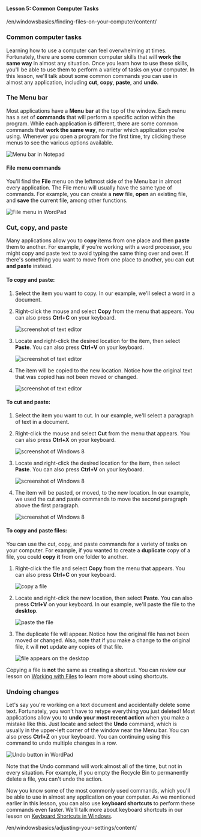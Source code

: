 #### Lesson 5: Common Computer Tasks

/en/windowsbasics/finding-files-on-your-computer/content/

### Common computer tasks

Learning how to use a computer can feel overwhelming at times. Fortunately, there are some common computer skills that will **work the same way** in almost any situation. Once you learn how to use these skills, you'll be able to use them to perform a variety of tasks on your computer. In this lesson, we'll talk about some common commands you can use in almost any application, including **cut**, **copy**, **paste**, and **undo**.

### The Menu bar

Most applications have a **Menu** **bar** at the top of the window. Each menu has a set of **commands** that will perform a specific action within the program. While each application is different, there are some common commands that **work the same way**, no matter which application you're using. Whenever you open a program for the first time, try clicking these menus to see the various options available.

![Menu bar in Notepad](https://media.gcflearnfree.org/content/55e0919f24929be027950a05_08_28_2014/common_menu_bar.jpg "Menu bar in Notepad")

#### File menu commands

You'll find the **File** menu on the leftmost side of the Menu bar in almost every application. The File menu will usually have the same type of commands. For example, you can create a **new** file, **open** an existing file, and **save** the current file, among other functions.

![File menu in WordPad](https://media.gcflearnfree.org/content/55e0919f24929be027950a05_08_28_2014/common_file_menu.jpg "File menu in WordPad")

### Cut, copy, and paste

Many applications allow you to **copy** items from one place and then **paste** them to another. For example, if you're working with a word processor, you might copy and paste text to avoid typing the same thing over and over. If there's something you want to move from one place to another, you can **cut and paste** instead.

#### To copy and paste:

1.  Select the item you want to copy. In our example, we'll select a word in a document.
2.  Right-click the mouse and select **Copy** from the menu that appears. You can also press **Ctrl+C** on your keyboard.
    
    ![screenshot of text editor](https://media.gcflearnfree.org/ctassets/topics/250/common_copy_text_command.png)
    
3.  Locate and right-click the desired location for the item, then select **Paste**. You can also press **Ctrl+V** on your keyboard.
    
    ![screenshot of text editor](https://media.gcflearnfree.org/ctassets/topics/250/common_copy_text_paste.png)
    
4.  The item will be copied to the new location. Notice how the original text that was copied has not been moved or changed.
    
    ![screenshot of text editor](https://media.gcflearnfree.org/ctassets/topics/250/common_copy_text_done.png)
    

#### To cut and paste:

1.  Select the item you want to cut. In our example, we'll select a paragraph of text in a document.
2.  Right-click the mouse and select **Cut** from the menu that appears. You can also press **Ctrl+X** on your keyboard.
    
    ![screenshot of Windows 8](https://media.gcflearnfree.org/ctassets/topics/250/common_cut_command.png)
    
3.  Locate and right-click the desired location for the item, then select **Paste**. You can also press **Ctrl+V** on your keyboard.
    
    ![screenshot of Windows 8](https://media.gcflearnfree.org/ctassets/topics/250/common_cut_paste.png)
    
4.  The item will be pasted, or moved, to the new location. In our example, we used the cut and paste commands to move the second paragraph above the first paragraph.
    
    ![screenshot of Windows 8](https://media.gcflearnfree.org/ctassets/topics/250/common_cut_done.png)
    

#### To copy and paste files:

You can use the cut, copy, and paste commands for a variety of tasks on your computer. For example, if you wanted to create a **duplicate** copy of a file, you could **copy** **it** from one folder to another.

1.  Right-click the file and select **Copy** from the menu that appears. You can also press **Ctrl+C** on your keyboard.
    
    ![copy a file](https://media.gcflearnfree.org/content/55e0919f24929be027950a05_08_28_2014/commoncomputertasks_copy.jpg "copy a file")
    
2.  Locate and right-click the new location, then select **Paste**. You can also press **Ctrl+V** on your keyboard. In our example, we'll paste the file to the **desktop**.
    
    ![paste the file](https://media.gcflearnfree.org/content/55e0919f24929be027950a05_08_28_2014/commoncomputertasks_paste.jpg "paste the file")
    
3.  The duplicate file will appear. Notice how the original file has not been moved or changed. Also, note that if you make a change to the original file, it will **not** update any copies of that file.
    
    ![file appears on the desktop](https://media.gcflearnfree.org/content/55e0919f24929be027950a05_08_28_2014/commoncomputertasks_paste_result.jpg "file appears on the desktop")
    

Copying a file is **not** the same as creating a shortcut. You can review our lesson on [Working with Files](http://www.gcflearnfree.org/windowsbasics/working-with-files/1/) to learn more about using shortcuts.

### Undoing changes

Let's say you're working on a text document and accidentally delete some text. Fortunately, you won't have to retype everything you just deleted! Most applications allow you to **undo** **your most recent action** when you make a mistake like this. Just locate and select the **Undo** command, which is usually in the upper-left corner of the window near the Menu bar. You can also press **Ctrl+Z** on your keyboard. You can continuing using this command to undo multiple changes in a row.

![Undo button in WordPad](https://media.gcflearnfree.org/content/55e0919f24929be027950a05_08_28_2014/common_undo.jpg "Undo button in WordPad")

Note that the Undo command will work almost all of the time, but not in every situation. For example, if you empty the Recycle Bin to permanently delete a file, you can't undo the action.

Now you know some of the most commonly used commands, which you'll be able to use in almost any application on your computer. As we mentioned earlier in this lesson, you can also use **keyboard shortcuts** to perform these commands even faster. We'll talk more about keyboard shortcuts in our lesson on [Keyboard Shortcuts in Windows](http://www.gcflearnfree.org/windowsbasics/keyboard-shortcuts-in-windows/1/).

/en/windowsbasics/adjusting-your-settings/content/
